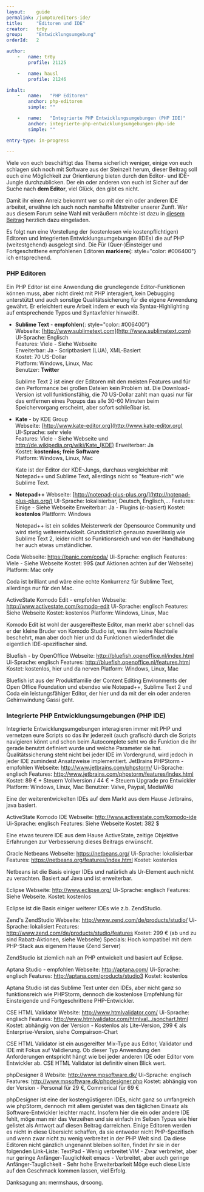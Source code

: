 ```yaml
---
layout:    guide
permalink: /jumpto/editors-ide/
title:     "Editoren und IDE"
creator:   tr0y
group:     "Entwicklungsumgebung"
orderId:   2

author:
    -   name: tr0y
        profile: 21125

    -   name: hausl
        profile: 21246

inhalt:
    -   name:   "PHP Editoren"
        anchor: php-editoren
        simple: ""

    -   name:   "Integrierte PHP Entwicklungsumgebungen (PHP IDE)"
        anchor: integrierte-php-entwicklungsumgebungen-php-ide
        simple: ""

entry-type: in-progress

---
```


Viele von euch beschäftigt das Thema sicherlich weniger, einige von euch schlagen sich noch mit Software aus der Steinzeit herum, dieser Beitrag soll euch eine Möglichkeit zur Orientierung bieten durch den Editor- und IDE-Jungle durchzublicken. Der ein oder anderen von euch ist Sicher auf der Suche nach **dem Editor**, viel Glück, den gibt es nicht.

Damit ihr einen Anreiz bekommt wer so mit der ein oder anderen IDE arbeitet, erwähne ich auch noch namhafte Mitstreiter unserer Zunft. Wer aus diesem Forum seine Wahl mit veräußern möchte ist dazu in [diesem Beitrag](http://www.php.de/php-einsteiger/101627-editor-ide-let-me-tell-you-something.html) herzlich dazu eingeladen.

Es folgt nun eine Vorstellung der (kostenlosen wie kostenpflichtigen) Editoren und Integrierten Entwicklungsumgebungen (IDEs) die auf PHP (weitestgehend) ausgelegt sind. Die Für (Quer-)Einsteiger und Fortgeschrittene empfohlenen Editoren **markiere**{: style="color: #006400"} ich entsprechend.

### PHP Editoren

Ein PHP Editor ist eine Anwendung die grundlegende Editor-Funktionen können muss, aber nicht direkt mit PHP interagiert, kein Debugging unterstützt und auch sonstige Qualitätssicherung für die eigene Anwendung gewährt. Er erleichtert eure Arbeit indem er euch via Syntax-Highlighting auf entsprechende Typos und Syntaxfehler hinweißt.

* **Sublime Text** - **empfohlen**{: style="color: #006400"}  
    Webseite: [http://www.sublimetext.com](http://www.sublimetext.com)  
    UI-Sprache: Englisch  
    Features: Viele - Siehe Webseite  
    Erweiterbar: Ja - Scriptbasiert (LUA), XML-Basiert  
    Kostet: 70 US-Dollar  
    Platform: Windows, Linux, Mac  
    Benutzer: **Twitter**  

    Sublime Text 2 ist einer der Editoren mit den meisten Features und für den Performance bei großen Dateien kein Problem ist. Die Download-Version ist voll funktionsfähig, die 70 US-Dollar zahlt man quasi nur für das entfernen eines Popups das alle 30-60 Minuten beim Speichervorgang erscheint, aber sofort schließbar ist.


* **Kate** - by KDE Group  
    Webseite: [http://www.kate-editor.org](http://www.kate-editor.org)  
    UI-Sprache: sehr viele  
    Features: Viele - Siehe Webseite und <a href="http://de.wikipedia.org/wiki/Kate_(KDE)">http://de.wikipedia.org/wiki/Kate_(KDE)</a> 
    Erweiterbar: Ja  
    Kostet: **kostenlos; freie Software**  
    Platform: Windows, Linux, Mac  

    Kate ist der Editor der KDE-Jungs, durchaus vergleichbar mit Notepad++ und Sublime Text, allerdings nicht so "feature-rich" wie Sublime Text.


* **Notepad++**
    Webseite: [http://notepad-plus-plus.org/](http://notepad-plus-plus.org/)
    UI-Sprache: lokalisierbar, Deutsch, Englisch,...
    Features: Einige - Siehe Webseite
    Erweiterbar: Ja - Plugins (c-basiert)
    Kostet: **kostenlos**
    Plattform: Windows

    Notepad++ ist ein solides Meisterwerk der Opensource Community und wird stetig weiterentwickelt. Grundsätzlich genauso zuverlässig wie Sublime Text 2, leider nicht so Funktionsreich und von der Handhabung her auch etwas umständlicher.

Coda
Webseite: https://panic.com/coda/
Ui-Sprache: englisch
Features: Viele - Siehe Webseite
Kostet: 99$ (auf Aktionen achten auf der Webseite)
Platform: Mac only

Coda ist brilliant und wäre eine echte Konkurrenz für Sublime Text, allerdings nur für den Mac.

ActiveState Komodo Edit - empfohlen
Webseite: http://www.activestate.com/komodo-edit
Ui-Sprache: englisch
Features: Siehe Webseite
Kostet: kostenlos
Platform: Windows, Linux, Mac

Komodo Edit ist wohl der ausgereifteste Editor, man merkt aber schnell das er der kleine Bruder von Komodo Studio ist, was ihm keine Nachteile beschehrt, man aber doch hier und da Funktionen wiederfindet die eigentlich IDE-spezifischer sind.

Bluefish - by OpenOffice
Webseite: http://bluefish.openoffice.nl/index.html
Ui-Sprache: englisch
Features: http://bluefish.openoffice.nl/features.html
Kostet: kostenlos, hier und da nerven
Platform: Windows, Linux, Mac

Bluefish ist aus der Produktfamilie der Content Editing Environments der Open Office Foundation und ebendso wie Notepad++, Sublime Text 2 und Coda ein leistungsfähiger Editor, der hier und da mit der ein oder anderen Gehirnwindung Gassi geht. 

### Integrierte PHP Entwicklungsumgebungen (PHP IDE)

Integrierte Entwicklungsumgebungen interagieren immer mit PHP und vernetzen eure Scripts so das ihr jederzeit (auch grafisch) durch die Scripts navigieren könnt und schon beim Autocomplete seht wo die Funktion die ihr gerade benutzt definiert wurde und welche Parameter sie hat. Qualitätssicherung steht nicht bei jeder IDE im Vordergrund, wird jedoch in jeder IDE zumindest Ansatzweise implementiert.
JetBrains PHPStorm - empfohlen
Webseite: http://www.jetbrains.com/phpstorm/
Ui-Sprache: englisch
Features: http://www.jetbrains.com/phpstorm/features/index.html
Kostet: 89 € + Steuern Vollversion / 44 € + Steuern Upgrade pro Entwickler
Platform: Windows, Linux, Mac
Benutzer: Valve, Paypal, MediaWiki

Eine der weiterentwickelten IDEs auf dem Markt aus dem Hause Jetbrains, java basiert.

ActiveState Komodo IDE
Webseite: http://www.activestate.com/komodo-ide
Ui-Sprache: englisch
Features: Siehe Webseite
Kostet: 382 $

Eine etwas teurere IDE aus dem Hause ActiveState, zeitige Objektive Erfahrungen zur Verbesserung dieses Beitrags erwünscht.

Oracle Netbeans
Webseite: https://netbeans.org/
Ui-Sprache: lokalisierbar
Features: https://netbeans.org/features/index.html
Kostet: kostenlos

Netbeans ist die Basis einiger IDEs und natürlich als Ur-Element auch nicht zu verachten. Basiert auf Java und ist erweiterbar.

Eclipse
Webseite: http://www.eclipse.org/
Ui-Sprache: englisch
Features: Siehe Webseite.
Kostet: kostenlos

Eclipse ist die Basis einiger weiterer IDEs wie z.b. ZendStudio.

Zend's ZendStudio
Webseite: http://www.zend.com/de/products/studio/
Ui-Sprache: lokalisiert
Features: http://www.zend.com/de/products/studio/features
Kostet: 299 € (ab und zu sind Rabatt-Aktionen, siehe Webseite)
Specials: Hoch kompatibel mit dem PHP-Stack aus eigenem Hause (Zend Server)

ZendStudio ist ziemlich nah an PHP entwickelt und basiert auf Eclipse.

Aptana Studio - empfohlen
Webseite: http://aptana.com/
Ui-Sprache: englisch
Features: http://aptana.com/products/studio3
Kostet: kostenlos

Aptana Studio ist das Sublime Text unter den IDEs, aber nicht ganz so funktionsreich wie PHPStorm, dennoch die kostenlose Empfehlung für Einsteigende und Fortgeschrittene PHP-Entwickler.

CSE HTML Validator
Website: http://www.htmlvalidator.com/
Ui-Sprache: englisch
Features: http://www.htmlvalidator.com/htmlval...isonchart.html
Kostet: abhängig von der Version - Kostenlos als Lite-Version, 299 € als Enterprise-Version, siehe Compairson-Chart

CSE HTML Validator ist ein ausgereifter Mix-Type aus Editor, Validator und IDE mit Fokus auf Validierung. Ob dieser Typ Anwendung den Anforderungen entspricht hängt wie bei jeder anderen IDE oder Editor vom Entwickler ab. CSE HTML Validator ist definitiv einen Blick wert.

phpDesigner 8
Website: http://www.mpsoftware.dk/
Ui-Sprache: englisch
Features: http://www.mpsoftware.dk/phpdesigner.php
Kostet: abhängig von der Version - Personal für 29 €, Commerical für 69 €

phpDesigner ist eine der kostengüstigeren IDEs, nicht ganz so umfangreich wie phpStorm, dennoch mit allem gerüstet was den täglichen Einsatz als Software-Entwickler leichter macht. 
Insofern hier die ein oder andere IDE fehlt, möge man mir das Verzeihen und sie einfach im Selben Typus wie hier gelistet als Antwort auf diesen Beitrag darreichen. Einige Editoren werden es nicht in diese Übersicht schaffen, da sie entweder nicht PHP-Spezifisch und wenn zwar nicht zu wenig verbreitet in der PHP Welt sind. Da diese Editoren nicht gänzlich ungenannt bleiben sollten, findet ihr sie in der folgenden Link-Liste:
TextPad - Wenig verbreitet 
VIM - Zwar verbreitet, aber nur geringe Anfänger-Tauglichkeit 
emacs - Verbreitet, aber auch geringe Anfänger-Tauglichkeit - Sehr hohe Erweiterbarkeit 
Möge euch diese Liste auf den Geschmack kommen lassen, viel Erfolg.

Danksagung an: mermshaus, drsoong.

